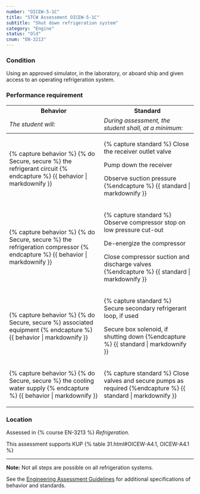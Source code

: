 ```yaml
---
number: "OICEW-5-1C"
title: "STCW Assessment OICEW-5-1C"
subtitle: "Shut down refrigeration system"
category: "Engine"
status: "Old"
cnum: "EN-3213"
---
```

### Condition

Using an approved simulator, in the laboratory, or aboard ship and given access to an operating refrigeration system.

### Performance requirement 

<table width='100%' class='Guidelines'>
 <thead>
 <tr>
     <th class='thirty'>Behavior</th>
     <th class='seventy'>Standard</th>
 </tr>
 <tr>
     <td><em>The student will:</em></td>
     <td><em>During assessment, the student shall, at a minimum:</em></td>
 </tr>
 </thead>
 <tbody>
 

<tr><td>

{% capture behavior %}
{% do Secure, secure %} the refrigerant circuit
{% endcapture %}
{{ behavior | markdownify }}

</td><td>

{% capture standard %}
Close the receiver outlet valve

Pump down the receiver

Observe suction pressure
{%endcapture %}
{{ standard | markdownify }}

</td></tr>



<tr><td>

{% capture behavior %}
{% do Secure, secure %} the refrigeration compressor
{% endcapture %}
{{ behavior | markdownify }}

</td><td>

{% capture standard %}
Observe compressor stop on low pressure cut-out

De-energize the compressor

Close compressor suction and discharge valves
{%endcapture %}
{{ standard | markdownify }}

</td></tr>



<tr><td>

{% capture behavior %}
{% do Secure, secure %} associated equipment
{% endcapture %}
{{ behavior | markdownify }}

</td><td>

{% capture standard %}
Secure secondary refrigerant loop, if used

Secure box solenoid, if shutting down
{%endcapture %}
{{ standard | markdownify }}

</td></tr>



<tr><td>

{% capture behavior %}
{% do Secure, secure %} the cooling water supply
{% endcapture %}
{{ behavior | markdownify }}

</td><td>

{% capture standard %}
Close valves and secure pumps as required
{%endcapture %}
{{ standard | markdownify }}

</td></tr>



 </tbody>
 </table>

### Location

Assessed in  {% course  EN-3213 %}  *Refrigeration*.

This assessment supports KUP {% table 31.html#OICEW-A4.1, OICEW-A4.1 %}

***

**Note:** Not all steps are possible on all refrigeration systems.

See the [Engineering Assessment Guidelines](guidelines) for additional specifications of behavior and standards.